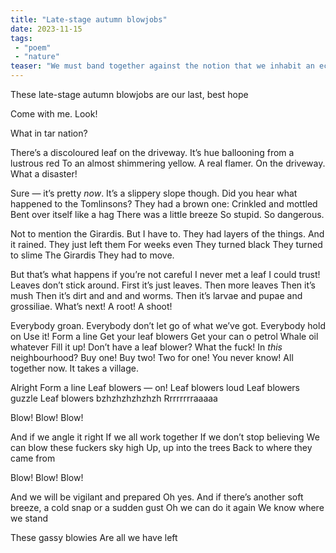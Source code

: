 ```yaml
---
title: "Late-stage autumn blowjobs" 
date: 2023-11-15
tags: 
 - "poem"
 - "nature"
teaser: "We must band together against the notion that we inhabit an ecosystem"
---
```


These late-stage autumn blowjobs
are our last, best hope

Come with me.
Look!

What in tar nation?

There’s a discoloured leaf on the driveway.
It’s hue ballooning from a lustrous red 
To an almost shimmering yellow.
A real flamer.
On the driveway.
What a disaster!

Sure — it’s pretty *now*.
It’s a slippery slope though.
Did you hear what happened to the Tomlinsons?
They had a brown one:
Crinkled and mottled
Bent over itself like a hag
There was a little breeze
So stupid. So dangerous.

Not to mention the Girardis.
But I have to.
They had layers of the things.
And it rained.
They just left them
For weeks even
They turned black
They turned to slime
The Girardis
They had to move.

But that’s what happens if you’re not careful
I never met a leaf I could trust!
Leaves don’t stick around.
First it’s just leaves.
Then more leaves
Then it’s mush
Then it’s dirt and and and worms.
Then it’s larvae and pupae and grossiliae.
What’s next!
A root! A shoot!

Everybody groan.
Everybody don’t let go of what we’ve got.
Everybody hold on
Use it!
Form a line
Get your leaf blowers
Get your can o petrol
Whale oil whatever
Fill it up!
Don’t have a leaf blower?
What the fuck!
In *this* neighbourhood?
Buy one! Buy two! Two for one! You never know!
All together now. 
It takes a village.

Alright
Form a line
Leaf blowers — on!
Leaf blowers loud
Leaf blowers guzzle
Leaf blowers bzhzhzhzhzhzh Rrrrrrrraaaaa

Blow! Blow! Blow!

And if we angle it right
If we all work together
If we don’t stop believing
We can blow these fuckers sky high
Up, up into the trees
Back to where they came from

Blow! Blow! Blow!

And we will be vigilant and prepared
Oh yes. 
And if there’s another soft breeze, 
a cold snap or a sudden gust
Oh we can do it again
We know where we stand

These gassy blowies
Are all we have left
